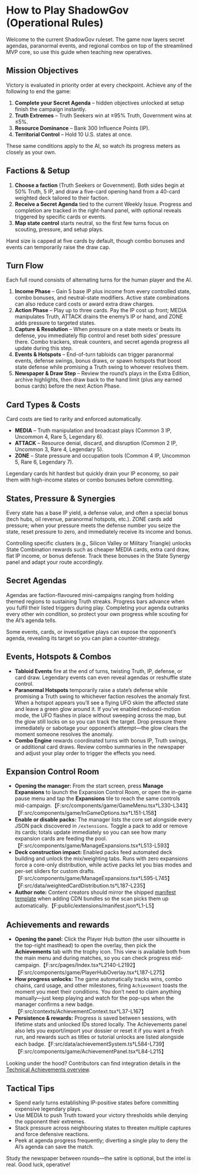 # How to Play ShadowGov (Operational Rules)

Welcome to the current ShadowGov ruleset. The game now layers secret agendas, paranormal events, and regional combos on top of the streamlined MVP core, so use this guide when teaching new operatives.

## Mission Objectives
Victory is evaluated in priority order at every checkpoint. Achieve any of the following to end the game:

1. **Complete your Secret Agenda** – hidden objectives unlocked at setup finish the campaign instantly.
2. **Truth Extremes** – Truth Seekers win at ≥95% Truth, Government wins at ≤5%.
3. **Resource Dominance** – Bank 300 Influence Points (IP).
4. **Territorial Control** – Hold 10 U.S. states at once.

These same conditions apply to the AI, so watch its progress meters as closely as your own.

## Factions & Setup
1. **Choose a faction** (Truth Seekers or Government). Both sides begin at 50% Truth, 5 IP, and draw a five-card opening hand from a 40-card weighted deck tailored to their faction.
2. **Receive a Secret Agenda** tied to the current Weekly Issue. Progress and completion are tracked in the right-hand panel, with optional reveals triggered by specific cards or events.
3. **Map state control** starts neutral, so the first few turns focus on scouting, pressure, and setup plays.

Hand size is capped at five cards by default, though combo bonuses and events can temporarily raise the draw cap.

## Turn Flow
Each full round consists of alternating turns for the human player and the AI.

1. **Income Phase** – Gain 5 base IP plus income from every controlled state, combo bonuses, and neutral-state modifiers. Active state combinations can also reduce card costs or award extra draw charges.
2. **Action Phase** – Play up to three cards. Pay the IP cost up front; MEDIA manipulates Truth, ATTACK drains the enemy’s IP or hand, and ZONE adds pressure to targeted states.
3. **Capture & Resolution** – When pressure on a state meets or beats its defense, you immediately flip control and reset both sides’ pressure there. Combo trackers, streak counters, and secret agenda progress all update during this step.
4. **Events & Hotspots** – End-of-turn tabloids can trigger paranormal events, defense swings, bonus draws, or spawn hotspots that boost state defense while promising a Truth swing to whoever resolves them.
5. **Newspaper & Draw Step** – Review the round’s plays in the Extra Edition, archive highlights, then draw back to the hand limit (plus any earned bonus cards) before the next Action Phase.

## Card Types & Costs
Card costs are tied to rarity and enforced automatically.

- **MEDIA** – Truth manipulation and broadcast plays (Common 3 IP, Uncommon 4, Rare 5, Legendary 6).
- **ATTACK** – Resource denial, discard, and disruption (Common 2 IP, Uncommon 3, Rare 4, Legendary 5).
- **ZONE** – State pressure and occupation tools (Common 4 IP, Uncommon 5, Rare 6, Legendary 7).

Legendary cards hit hardest but quickly drain your IP economy, so pair them with high-income states or combo bonuses before committing.

## States, Pressure & Synergies
Every state has a base IP yield, a defense value, and often a special bonus (tech hubs, oil revenue, paranormal hotspots, etc.). ZONE cards add pressure; when your pressure meets the defense number you seize the state, reset pressure to zero, and immediately receive its income and bonus.

Controlling specific clusters (e.g., Silicon Valley or Military Triangle) unlocks State Combination rewards such as cheaper MEDIA cards, extra card draw, flat IP income, or bonus defense. Track these bonuses in the State Synergy panel and adapt your route accordingly.

## Secret Agendas
Agendas are faction-flavoured mini-campaigns ranging from holding themed regions to sustaining Truth streaks. Progress bars advance when you fulfil their listed triggers during play. Completing your agenda outranks every other win condition, so protect your own progress while scouting for the AI’s agenda tells.

Some events, cards, or investigative plays can expose the opponent’s agenda, revealing its target so you can plan a counter-strategy.

## Events, Hotspots & Combos
- **Tabloid Events** fire at the end of turns, twisting Truth, IP, defense, or card draw. Legendary events can even reveal agendas or reshuffle state control.
- **Paranormal Hotspots** temporarily raise a state’s defense while promising a Truth swing to whichever faction resolves the anomaly first. When a hotspot appears you’ll see a flying UFO skim the affected state and leave a green glow around it. If you’ve enabled reduced-motion mode, the UFO flashes in place without sweeping across the map, but the glow still locks on so you can track the target. Drop pressure there immediately or sabotage your opponent’s attempt—the glow clears the moment someone resolves the anomaly.
- **Combo Engine** rewards coordinated turns with bonus IP, Truth swings, or additional card draws. Review combo summaries in the newspaper and adjust your play order to trigger the effects you need.

## Expansion Control Room
- **Opening the manager:** From the start screen, press **Manage Expansions** to launch the Expansion Control Room, or open the in-game pause menu and tap the **Expansions** tile to reach the same controls mid-campaign.【F:src/components/game/GameMenu.tsx†L330-L343】【F:src/components/game/InGameOptions.tsx†L151-L158】
- **Enable or disable packs:** The manager lists the core set alongside every JSON pack discovered in `/extensions`. Toggle a pack to add or remove its cards; totals update immediately so you can see how many expansion cards are feeding the pool.【F:src/components/game/ManageExpansions.tsx†L513-L593】
- **Deck construction impact:** Enabled packs feed automated deck building and unlock the mix/weighting tabs. Runs with zero expansions force a core-only distribution, while active packs let you bias modes and per-set sliders for custom drafts.【F:src/components/game/ManageExpansions.tsx†L595-L745】【F:src/data/weightedCardDistribution.ts†L187-L235】
- **Author note:** Content creators should mirror the shipped [manifest template](./extensions/manifest.json) when adding CDN bundles so the scan picks them up automatically.【F:public/extensions/manifest.json†L1-L5】

## Achievements and rewards
- **Opening the panel:** Click the Player Hub button (the user silhouette in the top-right masthead) to open the overlay, then pick the **Achievements** tab with the trophy icon. This view is available both from the main menu and during matches, so you can check progress mid-campaign.【F:src/pages/Index.tsx†L2140-L2192】【F:src/components/game/PlayerHubOverlay.tsx†L187-L275】
- **How progress unlocks:** The game automatically tracks wins, combo chains, card usage, and other milestones, firing `Achievement` toasts the moment you meet their conditions. You don’t need to claim anything manually—just keep playing and watch for the pop-ups when the manager confirms a new badge.【F:src/contexts/AchievementContext.tsx†L37-L167】
- **Persistence & rewards:** Progress is saved between sessions, with lifetime stats and unlocked IDs stored locally. The Achievements panel also lets you export/import your dossier or reset it if you want a fresh run, and rewards such as titles or tutorial unlocks are listed alongside each badge.【F:src/data/achievementSystem.ts†L584-L739】【F:src/components/game/AchievementPanel.tsx†L84-L215】

Looking under the hood? Contributors can find integration details in the [Technical Achievements overview](../docs/TECHNICAL_README.md#achievements-system).

## Tactical Tips
- Spend early turns establishing IP-positive states before committing expensive legendary plays.
- Use MEDIA to push Truth toward your victory thresholds while denying the opponent their extremes.
- Stack pressure across neighbouring states to threaten multiple captures and force defensive reactions.
- Peek at agenda progress frequently; diverting a single play to deny the AI’s agenda can save the match.

Study the newspaper between rounds—the satire is optional, but the intel is real. Good luck, operative!
